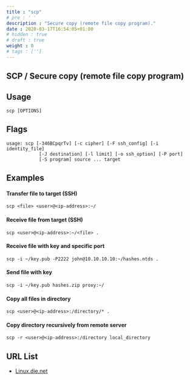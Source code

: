 ```yaml
---
title : "scp"
# pre : ' '
description : "Secure copy (remote file copy program)."
date : 2020-03-17T16:54:05+01:00
# hidden : true
# draft : true
weight : 0
# tags : ['']
---
```


## SCP / Secure copy (remote file copy program)

## Usage

```plain
scp [OPTIONS]
```

## Flags

```plain
usage: scp [-346BCpqrTv] [-c cipher] [-F ssh_config] [-i identity_file]
            [-J destination] [-l limit] [-o ssh_option] [-P port]
            [-S program] source ... target
```

## Examples

#### Transfer file to target (SSH)

```plain
scp <file> <user>@<ip-address>:~/
```

#### Receive file from target (SSH)

```plain
scp <user>@<ip-address>:~/<file> .
```

#### Receive file with key and specific port

```plain
scp -i ~/key.pub -P2222 john@10.10.10.10:~/hashes.ntds .
```

#### Send file with key

```plain
scp -i ~/key.pub hashes.zip proxy:~/
```

#### Copy all files in directory

```plain
scp <user>@<ip-address>:/directory/* .
```

#### Copy directory recursively from remote server

```plain
scp -r <user>@<ip-address>:/directory local_directory
```

## URL List

* [Linux.die.net](https://linux.die.net/man/1/scp)
